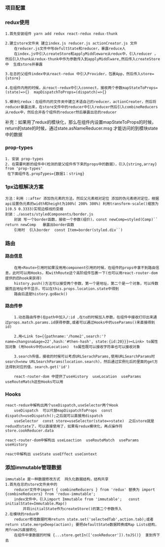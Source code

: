 
### 项目配置



### redux使用
    1.首先安装组件 yarn add redux react-redux redux-thunk
    
    2.建立store文件夹 建立index.js reducer.js actionCreator.js 文件
        在reducer.js文件中写defultState和reducer，暴露reduce人
        在index.js中引入createStore和applyMiddleware从redux中，引入reducer ，然后引入thunk从redux-thunk中作为参数传入到applyMiddlware,然后传入createStore中  生成store并暴露

    3.在总的父组件index中从react-redux 中引入Provider，包裹App，然后传入store={store}

    4.在组件内用的时候，从react-redux中引入connect，接收两个参数mapStateToProps=(state)=>{}  mapDispatchToProps=(dispatch)=>{}

    5.模块化redux：在组件内的文件夹中建立术语自己的reducer，actionCreater，然后将reducer暴露出来，在store文件中的reducer中引入reducer然后引入combineReducers从redux中，然后合并各个组件的reducer然后暴露出总的reducer

补充：如果用了redux的模块化，那么在组件内设置mapStateToProps的时候，return的state的时候，通过state.asNameReducer.msg 才能访问的到模块state中的数据


### prop-types
    1. 安装 prop-types 
    2. 在需要判断的组件中(检测的是父组件传下来的props中的数据)，引入{string,array} from 'prop-types'
     在下面组件名.propTypes={数据1：string}


### 1px边框解决方案
    方法：利用 ::after 添加伪元素的方法，然后父元素相对定位 添加的伪元素绝对定位，根据api设置伪元素的width和height为100%( 200% 300%) 利用transform-scale()缩放为1(0.5 0.3333)实现边框线的变细
    封装：./assets/styledComponents/border.js
        封装 写一个border函数，接收一个参数(组价)，const newComp=styled(Comp)``  return newComp   暴露出border函数
        引用时  引入border  const Item=border(styled.div``)


### 路由

####    路由信息
        在用<Route>引用时如果没用用component引用的时候，在组件的props中拿不到路由信息，此时可以用Hooks，和withRoute这个高阶组件包裹一下(也可以用react-router-dom 提供的四hook来获得)
        history.push()方法可以接受两个参数，第一个是地址，第二个是一个对象，可以传数据而且地址中不显示，可以在this.props.location.state中得到
        路由后退是history.goBack()

####    路由传参
        1.动态路由传参(在path中加入/:id ,在to的时候加入参数，在组件中接收打印出来通过props.match.params.id获得参数,或者可以通过Hooks中的useParams()来直接得到id)

        2.用<Link to={{pathname:'/home2',search:'?name=zhangsna&age=22',hash:'#then-hash', state:{id:20}}}><Link> to属性加对象 (用hooks中的useLocation)  to属性既可以接收字符串也可以接收对象

        3.search传值，接收的时候可以考虑URLSerachParams,使用URLSearchParams时search=new URLSearchParams(location.search)，然后通过实例化后的里面的get方法得到对应的值，search.get('id')

        react-router-dom 中提供了useHistory  useLocation  useParams  useRouteMatch这些Hooks可以用

### Hooks
    react-redux中解构出两个useDispatch,useSelector两个Hook
        useDispatch  可以代替mapDispatchToProps  const dispatch=useDispatch();之后就可以直接用dispatch
        useSelector  const store=useSelector(state=>state)  之后store就是redux的state了，可以直接使用了，如果有redux模块化，再点操作符 store.cookReducer.data
    
    react-router-dom中解构出 useLoaction  useRouteMatch  useParams  useHistory

    react中解构出 useState useEffect useContext

### 添加immutable管理数据
    immutable 是一种数据修改方式  持久化数据结构，结构共享
    1.首先在总的store文件夹中的
        reducer文件中import { combineReducers } from 'redux' 替换为 import {combineReducers} from 'redux-immutable';
        index文件中，引入import Immutable from 'immutable';   const initialState=Immutable.Map()  
            并将initialState作为createStore()的第二个参数传入
    2.在模块的redux中
        reducer修改数据时用return state.set('selectedTab',action.tab);或者 return state.mergeDeep(action); 要把defaultState数据转换成Map Lists结构，用fromJS直接转化
        在组件中拿数据的时候 {...store.getIn(['cookReducer']).toJS()}  拿到传下去




